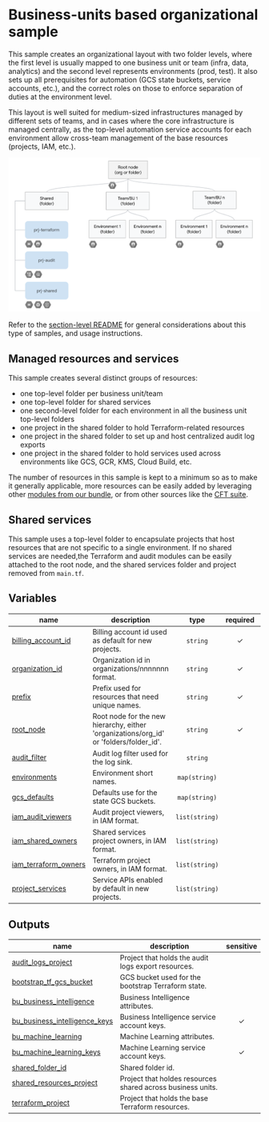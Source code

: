# Business-units based organizational sample

This sample creates an organizational layout with two folder levels, where the first level is usually mapped to one business unit or team (infra, data, analytics) and the second level represents environments (prod, test). It also sets up all prerequisites for automation (GCS state buckets, service accounts, etc.), and the correct roles on those to enforce separation of duties at the environment level.

This layout is well suited for medium-sized infrastructures managed by different sets of teams, and in cases where the core infrastructure is managed centrally, as the top-level automation service accounts for each environment allow cross-team management of the base resources (projects, IAM, etc.).

![High-level diagram](diagram.png "High-level diagram")

Refer to the [section-level README](../README.md) for general considerations about this type of samples, and usage instructions.

## Managed resources and services

This sample creates several distinct groups of resources:

- one top-level folder per business unit/team
- one top-level folder for shared services
- one second-level folder for each environment in all the business unit top-level folders
- one project in the shared folder to hold Terraform-related resources
- one project in the shared folder to set up and host centralized audit log exports
- one project in the shared folder to hold services used across environments like GCS, GCR, KMS, Cloud Build, etc.

The number of resources in this sample is kept to a minimum so as to make it generally applicable, more resources can be easily added by leveraging other [modules from our bundle](../../../modules/), or from other sources like the [CFT suite](https://github.com/terraform-google-modules).

## Shared services

This sample uses a top-level folder to encapsulate projects that host resources that are not specific to a single environment. If no shared services are needed,the Terraform and audit modules can be easily attached to the root node, and the shared services folder and project removed from `main.tf`.
<!-- BEGIN TFDOC -->

## Variables

| name | description | type | required | default |
|---|---|:---:|:---:|:---:|
| [billing_account_id](variables.tf#L27) | Billing account id used as default for new projects. | <code>string</code> | ✓ |  |
| [organization_id](variables.tf#L69) | Organization id in organizations/nnnnnnn format. | <code>string</code> | ✓ |  |
| [prefix](variables.tf#L74) | Prefix used for resources that need unique names. | <code>string</code> | ✓ |  |
| [root_node](variables.tf#L88) | Root node for the new hierarchy, either 'organizations/org_id' or 'folders/folder_id'. | <code>string</code> | ✓ |  |
| [audit_filter](variables.tf#L17) | Audit log filter used for the log sink. | <code>string</code> |  | <code title="&#34;&#10;logName: &#34;&#47;logs&#47;cloudaudit.googleapis.com&#37;2Factivity&#34;&#10;OR&#10;logName: &#34;&#47;logs&#47;cloudaudit.googleapis.com&#37;2Fsystem_event&#34;&#34;">&#8230;</code> |
| [environments](variables.tf#L32) | Environment short names. | <code>map&#40;string&#41;</code> |  | <code title="&#123;&#10;  dev  &#61; &#34;Development&#34;,&#10;  test &#61; &#34;Testing&#34;,&#10;  prod &#61; &#34;Production&#34;&#10;&#125;">&#123;&#8230;&#125;</code> |
| [gcs_defaults](variables.tf#L42) | Defaults use for the state GCS buckets. | <code>map&#40;string&#41;</code> |  | <code title="&#123;&#10;  location      &#61; &#34;EU&#34;&#10;  storage_class &#61; &#34;MULTI_REGIONAL&#34;&#10;&#125;">&#123;&#8230;&#125;</code> |
| [iam_audit_viewers](variables.tf#L51) | Audit project viewers, in IAM format. | <code>list&#40;string&#41;</code> |  | <code>&#91;&#93;</code> |
| [iam_shared_owners](variables.tf#L57) | Shared services project owners, in IAM format. | <code>list&#40;string&#41;</code> |  | <code>&#91;&#93;</code> |
| [iam_terraform_owners](variables.tf#L63) | Terraform project owners, in IAM format. | <code>list&#40;string&#41;</code> |  | <code>&#91;&#93;</code> |
| [project_services](variables.tf#L79) | Service APIs enabled by default in new projects. | <code>list&#40;string&#41;</code> |  | <code title="&#91;&#10;  &#34;container.googleapis.com&#34;,&#10;  &#34;stackdriver.googleapis.com&#34;,&#10;&#93;">&#91;&#8230;&#93;</code> |

## Outputs

| name | description | sensitive |
|---|---|:---:|
| [audit_logs_project](outputs.tf#L17) | Project that holds the audit logs export resources. |  |
| [bootstrap_tf_gcs_bucket](outputs.tf#L22) | GCS bucket used for the bootstrap Terraform state. |  |
| [bu_business_intelligence](outputs.tf#L27) | Business Intelligence attributes. |  |
| [bu_business_intelligence_keys](outputs.tf#L37) | Business Intelligence service account keys. | ✓ |
| [bu_machine_learning](outputs.tf#L43) | Machine Learning attributes. |  |
| [bu_machine_learning_keys](outputs.tf#L53) | Machine Learning service account keys. | ✓ |
| [shared_folder_id](outputs.tf#L59) | Shared folder id. |  |
| [shared_resources_project](outputs.tf#L64) | Project that holdes resources shared across business units. |  |
| [terraform_project](outputs.tf#L69) | Project that holds the base Terraform resources. |  |

<!-- END TFDOC -->
